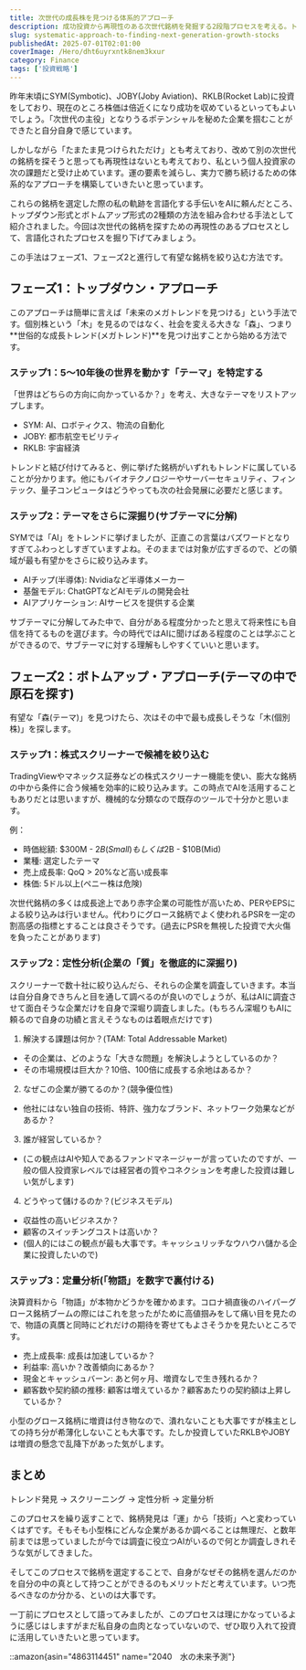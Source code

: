 ```yaml
---
title: 次世代の成長株を見つける体系的アプローチ
description: 成功投資から再現性のある次世代銘柄を発掘する2段階プロセスを考える。トップダウンでメガトレンドを特定し、ボトムアップで個別株を精査する再現性のある投資手法を言語化する。
slug: systematic-approach-to-finding-next-generation-growth-stocks
publishedAt: 2025-07-01T02:01:00
coverImage: /Hero/dht6uyrxntk8nem3kxur
category: Finance
tags: ['投資戦略']
---
```


昨年末頃にSYM(Symbotic)、JOBY(Joby Aviation)、RKLB(Rocket Lab)に投資をしており、現在のところ株価は倍近くになり成功を収めているといってもよいでしょう。「次世代の主役」となりうるポテンシャルを秘めた企業を掴むことができたと自分自身で感じています。

しかしながら「たまたま見つけられただけ」とも考えており、改めて別の次世代の銘柄を探そうと思っても再現性はないとも考えており、私という個人投資家の次の課題だと受け止めています。運の要素を減らし、実力で勝ち続けるための体系的なアプローチを構築していきたいと思っています。

これらの銘柄を選定した際の私の軌跡を言語化する手伝いをAIに頼んだところ、トップダウン形式とボトムアップ形式の2種類の方法を組み合わせる手法として紹介されました。今回は次世代の銘柄を探すための再現性のあるプロセスとして、言語化されたプロセスを掘り下げてみましょう。

この手法はフェーズ1、フェーズ2と進行して有望な銘柄を絞り込む方法です。

## フェーズ1：トップダウン・アプローチ

このアプローチは簡単に言えば「未来のメガトレンドを見つける」という手法です。個別株という「木」を見るのではなく、社会を変える大きな「森」、つまり**世俗的な成長トレンド(メガトレンド)**を見つけ出すことから始める方法です。

### ステップ1：5〜10年後の世界を動かす「テーマ」を特定する

「世界はどちらの方向に向かっているか？」を考え、大きなテーマをリストアップします。

- SYM: AI、ロボティクス、物流の自動化
- JOBY: 都市航空モビリティ
- RKLB: 宇宙経済

トレンドと結び付けてみると、例に挙げた銘柄がいずれもトレンドに属していることが分かります。他にもバイオテクノロジーやサーバーセキュリティ、フィンテック、量子コンピュータはどうやっても次の社会発展に必要だと感じます。

### ステップ2：テーマをさらに深掘り(サブテーマに分解)

SYMでは「AI」をトレンドに挙げましたが、正直この言葉はバズワードとなりすぎてふわっとしすぎていますよね。そのままでは対象が広すぎるので、どの領域が最も有望かをさらに絞り込みます。

- AIチップ(半導体): Nvidiaなど半導体メーカー
- 基盤モデル: ChatGPTなどAIモデルの開発会社
- AIアプリケーション: AIサービスを提供する企業

サブテーマに分解してみた中で、自分がある程度分かったと思えて将来性にも自信を持てるものを選びます。今の時代ではAIに聞けばある程度のことは学ぶことができるので、サブテーマに対する理解もしやすくていいと思います。

## フェーズ2：ボトムアップ・アプローチ(テーマの中で原石を探す)

有望な「森(テーマ)」を見つけたら、次はその中で最も成長しそうな「木(個別株)」を探します。

### ステップ1：株式スクリーナーで候補を絞り込む

TradingViewやマネックス証券などの株式スクリーナー機能を使い、膨大な銘柄の中から条件に合う候補を効率的に絞り込みます。この時点でAIを活用することもありだとは思いますが、機械的な分類なので既存のツールで十分かと思います。

例：

- 時価総額: $300M - $2B(Small)もしくは$2B - $10B(Mid)
- 業種: 選定したテーマ
- 売上成長率: QoQ > 20%など高い成長率
- 株価: 5ドル以上(ペニー株は危険)

次世代銘柄の多くは成長途上であり赤字企業の可能性が高いため、PERやEPSによる絞り込みは行いません。代わりにグロース銘柄でよく使われるPSRを一定の割高感の指標とすることは良さそうです。(過去にPSRを無視した投資で大火傷を負ったことがあります)

### ステップ2：定性分析(企業の「質」を徹底的に深掘り)

スクリーナーで数十社に絞り込んだら、それらの企業を調査していきます。本当は自分自身できちんと目を通して調べるのが良いのでしょうが、私はAIに調査させて面白そうな企業だけを自身で深堀り調査しました。(もちろん深堀りもAIに頼るので自身の功績と言えそうなものは着眼点だけです)

1. 解決する課題は何か？(TAM: Total Addressable Market)

- その企業は、どのような「大きな問題」を解決しようとしているのか？
- その市場規模は巨大か？10倍、100倍に成長する余地はあるか？

2. なぜこの企業が勝てるのか？(競争優位性)

- 他社にはない独自の技術、特許、強力なブランド、ネットワーク効果などがあるか？

3. 誰が経営しているか？

- (この観点はAIや知人であるファンドマネージャーが言っていたのですが、一般の個人投資家レベルでは経営者の質やコネクションを考慮した投資は難しい気がします)

4. どうやって儲けるのか？(ビジネスモデル)

- 収益性の高いビジネスか？
- 顧客のスイッチングコストは高いか？
- (個人的にはこの観点が最も大事です。キャッシュリッチなウハウハ儲かる企業に投資したいので)

### ステップ3：定量分析(「物語」を数字で裏付ける)

決算資料から「物語」が本物かどうかを確かめます。コロナ禍直後のハイパーグロース銘柄ブームの際にはこれを怠ったがために高値掴みをして痛い目を見たので、物語の真贋と同時にどれだけの期待を寄せてもよさそうかを見たいところです。

- 売上成長率: 成長は加速しているか？
- 利益率: 高いか？改善傾向にあるか？
- 現金とキャッシュバーン: あと何ヶ月、増資なしで生き残れるか？
- 顧客数や契約額の推移: 顧客は増えているか？顧客あたりの契約額は上昇しているか？

小型のグロース銘柄に増資は付き物なので、潰れないことも大事ですが株主としての持ち分が希薄化しないことも大事です。たしか投資していたRKLBやJOBYは増資の懸念で乱降下があった気がします。

## まとめ

トレンド発見 → スクリーニング → 定性分析 → 定量分析

このプロセスを繰り返すことで、銘柄発見は「運」から「技術」へと変わっていくはずです。そもそも小型株にどんな企業があるか調べることは無理だ、と数年前までは思っていましたが今では調査に役立つAIがいるので何とか調査しきれそうな気がしてきました。

そしてこのプロセスで銘柄を選定することで、自身がなぜその銘柄を選んだのかを自分の中の真として持つことができるのもメリットだと考えています。いつ売るべきなのか分かる、といのは大事です。

一丁前にプロセスとして語ってみましたが、このプロセスは理にかなっているように感じはしますがまだ私自身の血肉となっていないので、ぜひ取り入れて投資に活用していきたいと思っています。

::amazon{asin="4863114451" name="2040　水の未来予測"}

